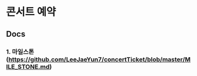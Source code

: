
# 콘서트 예약

## Docs

### 1. 마일스톤(https://github.com/LeeJaeYun7/concertTicket/blob/master/MILE_STONE.md)

